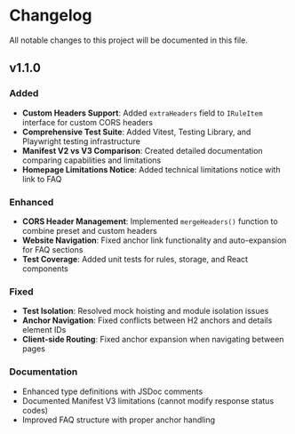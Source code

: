 # Changelog

All notable changes to this project will be documented in this file.

## v1.1.0

### Added
- **Custom Headers Support**: Added `extraHeaders` field to `IRuleItem` interface for custom CORS headers
- **Comprehensive Test Suite**: Added Vitest, Testing Library, and Playwright testing infrastructure
- **Manifest V2 vs V3 Comparison**: Created detailed documentation comparing capabilities and limitations
- **Homepage Limitations Notice**: Added technical limitations notice with link to FAQ

### Enhanced
- **CORS Header Management**: Implemented `mergeHeaders()` function to combine preset and custom headers
- **Website Navigation**: Fixed anchor link functionality and auto-expansion for FAQ sections
- **Test Coverage**: Added unit tests for rules, storage, and React components

### Fixed
- **Test Isolation**: Resolved mock hoisting and module isolation issues
- **Anchor Navigation**: Fixed conflicts between H2 anchors and details element IDs
- **Client-side Routing**: Fixed anchor expansion when navigating between pages

### Documentation
- Enhanced type definitions with JSDoc comments
- Documented Manifest V3 limitations (cannot modify response status codes)
- Improved FAQ structure with proper anchor handling
